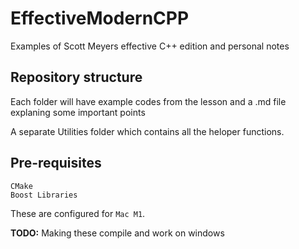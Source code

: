 # EffectiveModernCPP
 Examples of Scott Meyers effective C++ edition and personal notes

 ## Repository structure
 Each folder will have example codes from the lesson and a .md file explaning some important points

 A separate Utilities folder which contains all the heloper functions.

 ## Pre-requisites
    CMake
    Boost Libraries
These are configured for `Mac M1`.

**TODO:** Making these compile and work on windows
